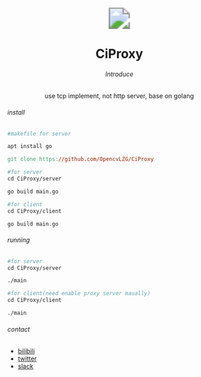 </br></br></br>

<center> <img src="https://thirdqq.qlogo.cn/g?b=sdk&k=iaNcdgTAPWOS0JJseiafW1Dw&kti=ZIsqGgAAAAI&s=40&t=1638804590" style="zoom:300%;" /></center>

#  <center>  CiProxy </center>

###### <center>Introduce</center>

<center>use tcp implement, not http server, base on golang</center>

###### install

```makefile
#makefile for server

apt install go

git clone https://github.com/OpencvLZG/CiProxy

#for server
cd CiProxy/server 

go build main.go

#for client
cd CiProxy/client

go build main.go
```

###### running

```makefile
#for server
cd CiProxy/server 

./main

#for client(need enable proxy server maually)
cd CiProxy/client

./main

```











###### contact 

- [bilibili]()
- [twitter]()
- [slack]()















